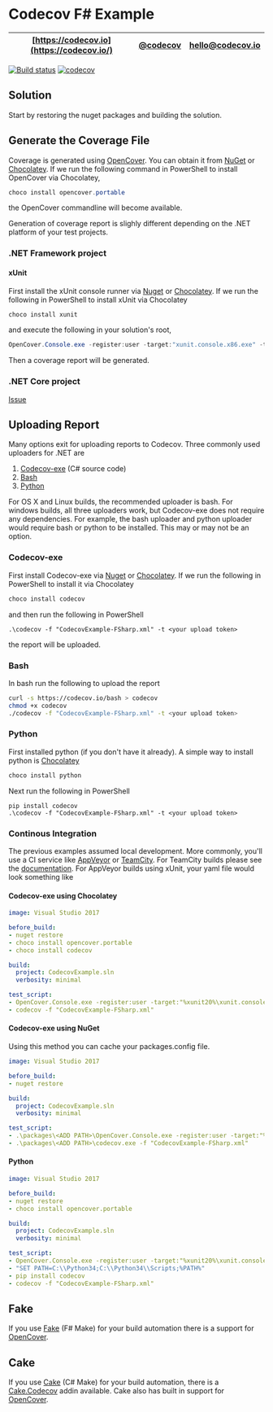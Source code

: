 # Codecov F# Example

| [https://codecov.io](https://codecov.io/) | [@codecov](https://twitter.com/codecov) | [hello@codecov.io](mailto:hello@codecov.io) |
| ----------------------- | ------------- | --------------------- |

[![Build status](https://ci.appveyor.com/api/projects/status/te04aqtjuv4anakr?svg=true)](https://ci.appveyor.com/project/MNie/codecov-fsharp)
[![codecov](https://codecov.io/gh/MNie/codecov-fsharp/branch/master/graph/badge.svg)](https://codecov.io/gh/MNie/codecov-fsharp)

## Solution

Start by restoring the nuget packages and building the solution.

## Generate the Coverage File

Coverage is generated using [OpenCover](https://github.com/OpenCover/opencover). You can obtain it from [NuGet](https://www.nuget.org/packages/opencover) or [Chocolatey](https://chocolatey.org/packages/opencover.portable). If we run the following command in PowerShell to install OpenCover via Chocolatey, 

```powershell
choco install opencover.portable
```

the OpenCover commandline will become available.

Generation of coverage report is slighly different depending on the .NET platform of your test projects.

### .NET Framework project

#### xUnit

First install the xUnit console runner via [Nuget](https://www.nuget.org/packages/xunit.runner.console/2.3.0-beta1-build3642) or [Chocolatey](https://chocolatey.org/packages/XUnit). If we run the following in PowerShell to install xUnit via Chocolatey

```powershell
choco install xunit
```

and execute the following in your solution's root,

```powershell
OpenCover.Console.exe -register:user -target:"xunit.console.x86.exe" -targetargs:".\test\CodecovExample.Tests\bin\Debug\CodecovExample.Tests.dll -noshadow" -filter:"+[CodecovExample.TargetProject*]* -[CodecovExample.Tests*]*" -output:".\CodecovExample-FSharp.xml"
```

Then a coverage report will be generated.

### .NET Core project

[Issue](https://github.com/OpenCover/opencover/issues/787)

## Uploading Report

Many options exit for uploading reports to Codecov. Three commonly used uploaders for .NET are

1. [Codecov-exe](https://github.com/codecov/codecov-exe) (C# source code)
2. [Bash](https://github.com/codecov/codecov-bash)
3. [Python](https://github.com/codecov/codecov-python)

For OS X and Linux builds, the recommended uploader is bash. For windows builds, all three uploaders work, but Codecov-exe does not require any dependencies. For example, the bash uploader and python uploader would require bash or python to be installed. This may or may not be an option.

### Codecov-exe

First install Codecov-exe via [Nuget](https://www.nuget.org/packages/Codecov/) or [Chocolatey](https://chocolatey.org/packages/codecov). If we run the following in PowerShell to install it via Chocolatey

```powershell
choco install codecov
```

and then run the following in PowerShell

```
.\codecov -f "CodecovExample-FSharp.xml" -t <your upload token>
```

the report will be uploaded.

### Bash

In bash run the following to upload the report

```bash
curl -s https://codecov.io/bash > codecov
chmod +x codecov
./codecov -f "CodecovExample-FSharp.xml" -t <your upload token>
```

### Python
 
First installed python (if you don't have it already). A simple way to install python is [Chocolatey](https://chocolatey.org/packages/python)

```powershell
choco install python
```

Next run the following in PowerShell

```
pip install codecov
.\codecov -f "CodecovExample-FSharp.xml" -t <your upload token>
```

### Continous Integration

The previous examples assumed local development. More commonly, you'll use a CI service like [AppVeyor](https://www.appveyor.com/) or [TeamCity](https://www.jetbrains.com/teamcity/). For TeamCity builds please see the [documentation](https://github.com/codecov/codecov-exe#teamcity). For AppVeyor builds using xUnit, your yaml file would look something like

#### Codecov-exe using Chocolatey

```yaml
image: Visual Studio 2017

before_build:
- nuget restore
- choco install opencover.portable
- choco install codecov

build:
  project: CodecovExample.sln
  verbosity: minimal

test_script:
- OpenCover.Console.exe -register:user -target:"%xunit20%\xunit.console.x86.exe" -targetargs:".\test\CodecovExample.Tests\bin\Debug\CodecovExample.Tests.dll -noshadow" -filter:"+[CodecovExample.TargetProject*]* -[CodecovExample.Tests*]*" -output:".\CodecovExample-FSharp.xml"
- codecov -f "CodecovExample-FSharp.xml"
```

#### Codecov-exe using NuGet

Using this method you can cache your packages.config file.

```yaml
image: Visual Studio 2017

before_build:
- nuget restore

build:
  project: CodecovExample.sln
  verbosity: minimal

test_script:
- .\packages\<ADD PATH>\OpenCover.Console.exe -register:user -target:"%xunit20%\xunit.console.x86.exe" -targetargs:".\test\CodecovExample.Tests\bin\Debug\CodecovExample.Tests.dll -noshadow" -filter:"+[CodecovExample.TargetProject*]* -[CodecovExample.Tests*]*" -output:".\CodecovExample-FSharp.xml"
- .\packages\<ADD PATH>\codecov.exe -f "CodecovExample-FSharp.xml"
```

#### Python

```yaml
image: Visual Studio 2017

before_build:
- nuget restore
- choco install opencover.portable

build:
  project: CodecovExample.sln
  verbosity: minimal

test_script:
- OpenCover.Console.exe -register:user -target:"%xunit20%\xunit.console.x86.exe" -targetargs:".\test\CodecovExample.Tests\bin\Debug\CodecovExample.Tests.dll -noshadow" -filter:"+[CodecovExample.TargetProject*]* -[CodecovExample.Tests*]*" -output:".\CodecovExample-FSharp.xml"
- "SET PATH=C:\\Python34;C:\\Python34\\Scripts;%PATH%"
- pip install codecov
- codecov -f "CodecovExample-FSharp.xml"
```

## Fake

If you use [Fake](https://github.com/fsharp/FAKE) (F# Make) for your build automation there is a support for [OpenCover](https://github.com/fsharp/FAKE/tree/master/src/app/Fake.DotNet.Testing.OpenCover).

## Cake

If you use [Cake](http://cakebuild.net/) (C# Make) for your build automation, there is a [Cake.Codecov](http://cakebuild.net/dsl/codecov/) addin available. Cake also has built in support for [OpenCover](http://cakebuild.net/dsl/opencover/).
